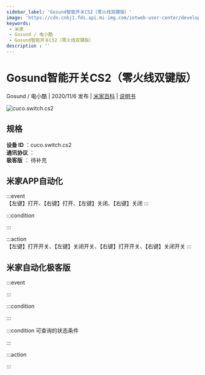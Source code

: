 ```yaml
---
sidebar_label: 'Gosund智能开关CS2（零火线双键版）'
image: 'https://cdn.cnbj1.fds.api.mi-img.com/iotweb-user-center/developer_16790484825470FBvdLfJ.png?GalaxyAccessKeyId=AKVGLQWBOVIRQ3XLEW&Expires=9223372036854775807&Signature=zYo7Qywp2gPHmM8rgfGCGD3AhXI='
keywords: 
 - 米家
 - Gosund / 电小酷
 - Gosund智能开关CS2（零火线双键版）
description : ''
---
```

# Gosund智能开关CS2（零火线双键版）

Gosund / 电小酷 | 2020/11/6 发布 | [米家百科](https://home.mi.com/webapp/content/baike/product/index.html?model=cuco.switch.cs2) | [说明书](https://home.mi.com/views/introduction.html?model=cuco.switch.cs2&region=cn)

![cuco.switch.cs2](https://cdn.cnbj1.fds.api.mi-img.com/iotweb-user-center/developer_16790484825470FBvdLfJ.png?GalaxyAccessKeyId=AKVGLQWBOVIRQ3XLEW&Expires=9223372036854775807&Signature=zYo7Qywp2gPHmM8rgfGCGD3AhXI=)

## 规格  
> 
**设备 ID** ：cuco.switch.cs2  
**通讯协议** ：  
**极客版**  ： 待补充 


## 米家APP自动化  

:::event  
【左键】打开、【右键】打开、【左键】关闭、【右键】关闭
:::

:::condition  

:::

:::action   
【左键】打开开关、【左键】关闭开关、【右键】打开开关、【右键】关闭开关
:::

## 米家自动化极客版  

:::event  

:::

:::condition  

:::

:::condition 可查询的状态条件  

:::

:::action  

:::

        
